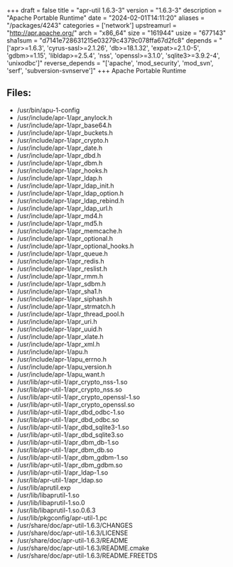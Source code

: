 +++
draft = false
title = "apr-util 1.6.3-3"
version = "1.6.3-3"
description = "Apache Portable Runtime"
date = "2024-02-01T14:11:20"
aliases = "/packages/4243"
categories = ['network']
upstreamurl = "http://apr.apache.org/"
arch = "x86_64"
size = "161944"
usize = "677143"
sha1sum = "d7141e728631215e03279c4379c078ffa67d2fc8"
depends = "['apr>=1.6.3', 'cyrus-sasl>=2.1.26', 'db>=18.1.32', 'expat>=2.1.0-5', 'gdbm>=1.15', 'libldap>=2.5.4', 'nss', 'openssl>=3.1.0', 'sqlite3>=3.9.2-4', 'unixodbc']"
reverse_depends = "['apache', 'mod_security', 'mod_svn', 'serf', 'subversion-svnserve']"
+++
Apache Portable Runtime

## Files: 
* /usr/bin/apu-1-config
* /usr/include/apr-1/apr_anylock.h
* /usr/include/apr-1/apr_base64.h
* /usr/include/apr-1/apr_buckets.h
* /usr/include/apr-1/apr_crypto.h
* /usr/include/apr-1/apr_date.h
* /usr/include/apr-1/apr_dbd.h
* /usr/include/apr-1/apr_dbm.h
* /usr/include/apr-1/apr_hooks.h
* /usr/include/apr-1/apr_ldap.h
* /usr/include/apr-1/apr_ldap_init.h
* /usr/include/apr-1/apr_ldap_option.h
* /usr/include/apr-1/apr_ldap_rebind.h
* /usr/include/apr-1/apr_ldap_url.h
* /usr/include/apr-1/apr_md4.h
* /usr/include/apr-1/apr_md5.h
* /usr/include/apr-1/apr_memcache.h
* /usr/include/apr-1/apr_optional.h
* /usr/include/apr-1/apr_optional_hooks.h
* /usr/include/apr-1/apr_queue.h
* /usr/include/apr-1/apr_redis.h
* /usr/include/apr-1/apr_reslist.h
* /usr/include/apr-1/apr_rmm.h
* /usr/include/apr-1/apr_sdbm.h
* /usr/include/apr-1/apr_sha1.h
* /usr/include/apr-1/apr_siphash.h
* /usr/include/apr-1/apr_strmatch.h
* /usr/include/apr-1/apr_thread_pool.h
* /usr/include/apr-1/apr_uri.h
* /usr/include/apr-1/apr_uuid.h
* /usr/include/apr-1/apr_xlate.h
* /usr/include/apr-1/apr_xml.h
* /usr/include/apr-1/apu.h
* /usr/include/apr-1/apu_errno.h
* /usr/include/apr-1/apu_version.h
* /usr/include/apr-1/apu_want.h
* /usr/lib/apr-util-1/apr_crypto_nss-1.so
* /usr/lib/apr-util-1/apr_crypto_nss.so
* /usr/lib/apr-util-1/apr_crypto_openssl-1.so
* /usr/lib/apr-util-1/apr_crypto_openssl.so
* /usr/lib/apr-util-1/apr_dbd_odbc-1.so
* /usr/lib/apr-util-1/apr_dbd_odbc.so
* /usr/lib/apr-util-1/apr_dbd_sqlite3-1.so
* /usr/lib/apr-util-1/apr_dbd_sqlite3.so
* /usr/lib/apr-util-1/apr_dbm_db-1.so
* /usr/lib/apr-util-1/apr_dbm_db.so
* /usr/lib/apr-util-1/apr_dbm_gdbm-1.so
* /usr/lib/apr-util-1/apr_dbm_gdbm.so
* /usr/lib/apr-util-1/apr_ldap-1.so
* /usr/lib/apr-util-1/apr_ldap.so
* /usr/lib/aprutil.exp
* /usr/lib/libaprutil-1.so
* /usr/lib/libaprutil-1.so.0
* /usr/lib/libaprutil-1.so.0.6.3
* /usr/lib/pkgconfig/apr-util-1.pc
* /usr/share/doc/apr-util-1.6.3/CHANGES
* /usr/share/doc/apr-util-1.6.3/LICENSE
* /usr/share/doc/apr-util-1.6.3/README
* /usr/share/doc/apr-util-1.6.3/README.cmake
* /usr/share/doc/apr-util-1.6.3/README.FREETDS
